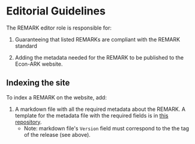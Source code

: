 # Editorial Guidelines

The REMARK editor role is responsible for:

1. Guaranteeing that listed REMARKs are compliant
with the REMARK standard

2. Adding the metadata needed for the REMARK to be
published to the Econ-ARK website.

## Indexing the site

To index a REMARK on the website, add:
  1. A markdown file with all the required metadata about the REMARK. A template for the metadata file with the required fields is in [this repository](https://github.com/econ-ark/REMARK/blob/master/REMARKs/template.md).
     - Note: markdown file's `Version` field must correspond to the the tag of the release (see above).